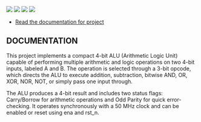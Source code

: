 ![](../../workflows/gds/badge.svg) ![](../../workflows/docs/badge.svg) ![](../../workflows/test/badge.svg) ![](../../workflows/fpga/badge.svg)

- [Read the documentation for project](docs/info.md)

## DOCUMENTATION

This project implements a compact 4-bit ALU (Arithmetic Logic Unit) capable of performing multiple arithmetic and logic operations on two 4-bit inputs, labeled A and B. The operation is selected through a 3-bit opcode, which directs the ALU to execute addition, subtraction, bitwise AND, OR, XOR, NOR, NOT, or simply pass one input through.

The ALU produces a 4-bit result and includes two status flags: Carry/Borrow for arithmetic operations and Odd Parity for quick error-checking. It operates synchronously with a 50 MHz clock and can be enabled or reset using ena and rst_n.
